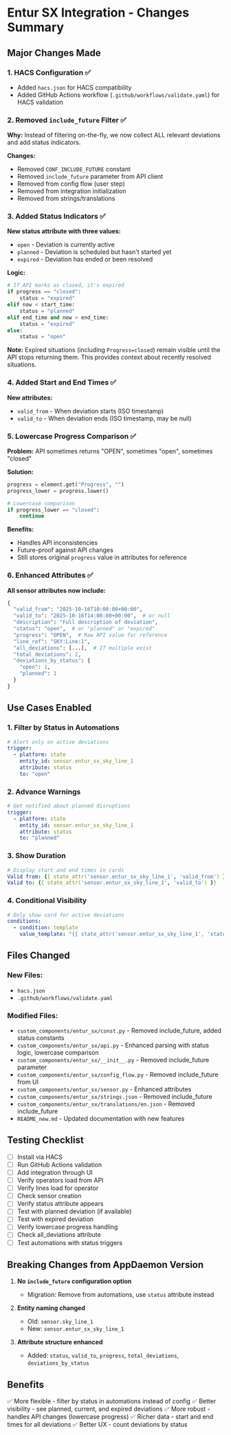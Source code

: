 # Entur SX Integration - Changes Summary

## Major Changes Made

### 1. HACS Configuration ✅
- Added `hacs.json` for HACS compatibility
- Added GitHub Actions workflow (`.github/workflows/validate.yaml`) for HACS validation

### 2. Removed `include_future` Filter ✅
**Why:** Instead of filtering on-the-fly, we now collect ALL relevant deviations and add status indicators.

**Changes:**
- Removed `CONF_INCLUDE_FUTURE` constant
- Removed `include_future` parameter from API client
- Removed from config flow (user step)
- Removed from integration initialization
- Removed from strings/translations

### 3. Added Status Indicators ✅
**New status attribute with three values:**
- `open` - Deviation is currently active
- `planned` - Deviation is scheduled but hasn't started yet
- `expired` - Deviation has ended or been resolved

**Logic:**
```python
# If API marks as closed, it's expired
if progress == "closed":
    status = "expired"
elif now < start_time:
    status = "planned"
elif end_time and now > end_time:
    status = "expired"
else:
    status = "open"
```

**Note:** Expired situations (including `Progress=closed`) remain visible until the API stops returning them. This provides context about recently resolved situations.

### 4. Added Start and End Times ✅
**New attributes:**
- `valid_from` - When deviation starts (ISO timestamp)
- `valid_to` - When deviation ends (ISO timestamp, may be null)

### 5. Lowercase Progress Comparison ✅
**Problem:** API sometimes returns "OPEN", sometimes "open", sometimes "closed"

**Solution:**
```python
progress = element.get("Progress", "")
progress_lower = progress.lower()

# Lowercase comparison
if progress_lower == "closed":
    continue
```

**Benefits:**
- Handles API inconsistencies
- Future-proof against API changes
- Still stores original `progress` value in attributes for reference

### 6. Enhanced Attributes ✅
**All sensor attributes now include:**
```python
{
  "valid_from": "2025-10-16T10:00:00+00:00",
  "valid_to": "2025-10-16T14:00:00+00:00",  # or null
  "description": "Full description of deviation",
  "status": "open",  # or "planned" or "expired"
  "progress": "OPEN",  # Raw API value for reference
  "line_ref": "SKY:Line:1",
  "all_deviations": [...],  # If multiple exist
  "total_deviations": 2,
  "deviations_by_status": {
    "open": 1,
    "planned": 1
  }
}
```

## Use Cases Enabled

### 1. Filter by Status in Automations
```yaml
# Alert only on active deviations
trigger:
  - platform: state
    entity_id: sensor.entur_sx_sky_line_1
    attribute: status
    to: "open"
```

### 2. Advance Warnings
```yaml
# Get notified about planned disruptions
trigger:
  - platform: state
    entity_id: sensor.entur_sx_sky_line_1
    attribute: status
    to: "planned"
```

### 3. Show Duration
```yaml
# Display start and end times in cards
Valid from: {{ state_attr('sensor.entur_sx_sky_line_1', 'valid_from') }}
Valid to: {{ state_attr('sensor.entur_sx_sky_line_1', 'valid_to') }}
```

### 4. Conditional Visibility
```yaml
# Only show card for active deviations
conditions:
  - condition: template
    value_template: "{{ state_attr('sensor.entur_sx_sky_line_1', 'status') == 'open' }}"
```

## Files Changed

### New Files:
- `hacs.json`
- `.github/workflows/validate.yaml`

### Modified Files:
- `custom_components/entur_sx/const.py` - Removed include_future, added status constants
- `custom_components/entur_sx/api.py` - Enhanced parsing with status logic, lowercase comparison
- `custom_components/entur_sx/__init__.py` - Removed include_future parameter
- `custom_components/entur_sx/config_flow.py` - Removed include_future from UI
- `custom_components/entur_sx/sensor.py` - Enhanced attributes
- `custom_components/entur_sx/strings.json` - Removed include_future
- `custom_components/entur_sx/translations/en.json` - Removed include_future
- `README_new.md` - Updated documentation with new features

## Testing Checklist

- [ ] Install via HACS
- [ ] Run GitHub Actions validation
- [ ] Add integration through UI
- [ ] Verify operators load from API
- [ ] Verify lines load for operator
- [ ] Check sensor creation
- [ ] Verify status attribute appears
- [ ] Test with planned deviation (if available)
- [ ] Test with expired deviation
- [ ] Verify lowercase progress handling
- [ ] Check all_deviations attribute
- [ ] Test automations with status triggers

## Breaking Changes from AppDaemon Version

1. **No `include_future` configuration option**
   - Migration: Remove from automations, use `status` attribute instead
   
2. **Entity naming changed**
   - Old: `sensor.sky_line_1`
   - New: `sensor.entur_sx_sky_line_1`

3. **Attribute structure enhanced**
   - Added: `status`, `valid_to`, `progress`, `total_deviations`, `deviations_by_status`

## Benefits

✅ More flexible - filter by status in automations instead of config
✅ Better visibility - see planned, current, and expired deviations
✅ More robust - handles API changes (lowercase progress)
✅ Richer data - start and end times for all deviations
✅ Better UX - count deviations by status
